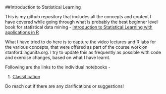 ##Introduction to Statistical Learning

This is my github repository that includes all the concepts and content I have covered while going through what is probably the best beginner level book for statistical data mining - [Introduction to Statistical Learning with applications in R](http://faculty.marshall.usc.edu/gareth-james/ISL/)

What I have tried to do here is to capture the video lectures and R labs for the various concepts, that were offered as part of the course work on stanford.lagunita.org. I try to update this as frequently as possible with code and exercise changes, based on what I have learnt.

Following are the links to the individual notebooks - 

1. [Classification](https://aninthan-ramaswamy.github.io/ISLR-Training/Labs/Classification_ISLR.nb.html)

Do reach out if there are any clarifications or suggestions!